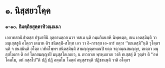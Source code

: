 <h1>๑. นิสฺสยวโคฺค</h1>
<h3>๑-๑๐. กิมตฺถิยสุตฺตาทิวณฺณนา</h3>
<p> เอกาทสกนิปาตสฺส   ปฐมาทีนิ อุตฺตานตฺถาเนวฯ ทสเม นฺติ กมฺมกิเลเสหิ นิพฺพเตฺต, ชเน เอตสฺมินฺติ วา  มนุเสฺสสูติ อโตฺถฯ เตนาห ติฯ ชนิตสฺมิํ-สโทฺท เอว วา อิ-การสฺส เอ-การํ กตฺวา ‘‘ชเนตสฺมิ’’นฺติ วุโตฺตฯ นฺติ จ ชนสฺมินฺติ อโตฺถ เวทิตโพฺพฯ ชนิตสฺมินฺติ สามญฺญคฺคหเณปิ ยตฺถ จตุวณฺณสมญฺญา, ตเตฺถว มนุสฺสโลเกฯ ติ อยํ โลกสมญฺญาปิ มนุสฺสโลเกเยว, น เทวกาเย พฺรหฺมกาเย วาติ ทเสฺสตุํ ติ วุตฺตํฯ ติ ‘‘อหํ โคตโม, อหํ กสฺสโป’’ติ ปฎิ ปฎิ อตฺตโน โคตฺตํ อนุสฺสรนฺติ ปฎิชานนฺติ วาติ อโตฺถฯ</p>

</p>

</p>





